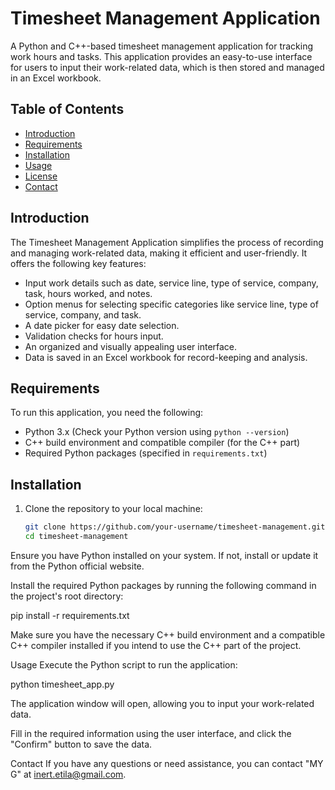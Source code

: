 # Timesheet Management Application

A Python and C++-based timesheet management application for tracking work hours and tasks. This application provides an easy-to-use interface for users to input their work-related data, which is then stored and managed in an Excel workbook.

## Table of Contents

- [Introduction](#introduction)
- [Requirements](#requirements)
- [Installation](#installation)
- [Usage](#usage)
- [License](#license)
- [Contact](mailto:inert.etila@gmail.com)

## Introduction

The Timesheet Management Application simplifies the process of recording and managing work-related data, making it efficient and user-friendly. It offers the following key features:

- Input work details such as date, service line, type of service, company, task, hours worked, and notes.
- Option menus for selecting specific categories like service line, type of service, company, and task.
- A date picker for easy date selection.
- Validation checks for hours input.
- An organized and visually appealing user interface.
- Data is saved in an Excel workbook for record-keeping and analysis.

## Requirements

To run this application, you need the following:

- Python 3.x (Check your Python version using `python --version`)
- C++ build environment and compatible compiler (for the C++ part)
- Required Python packages (specified in `requirements.txt`)

## Installation

1. Clone the repository to your local machine:

   ```bash
   git clone https://github.com/your-username/timesheet-management.git
   cd timesheet-management


Ensure you have Python installed on your system. If not, install or update it from the Python official website.

Install the required Python packages by running the following command in the project's root directory:

pip install -r requirements.txt


Make sure you have the necessary C++ build environment and a compatible C++ compiler installed if you intend to use the C++ part of the project.

Usage
Execute the Python script to run the application:

python timesheet_app.py

The application window will open, allowing you to input your work-related data.

Fill in the required information using the user interface, and click the "Confirm" button to save the data.

Contact
If you have any questions or need assistance, you can contact "MY G" at inert.etila@gmail.com.

